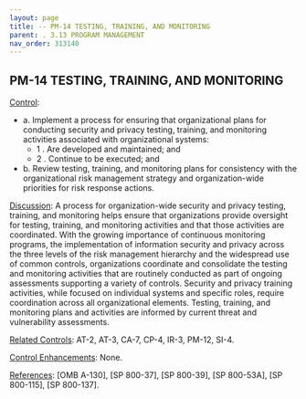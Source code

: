 ```yaml
---
layout: page
title: -- PM-14 TESTING, TRAINING, AND MONITORING 
parent: . 3.13 PROGRAM MANAGEMENT 
nav_order: 313140 
---
```


## PM-14 TESTING, TRAINING, AND MONITORING

<ins>Control</ins>:
* a. Implement a process for ensuring that organizational plans for conducting security and privacy testing, training, and monitoring activities associated with organizational systems:
    * 1 . Are developed and maintained; and
    * 2 . Continue to be executed; and
* b. Review testing, training, and monitoring plans for consistency with the organizational risk management strategy and organization-wide priorities for risk response actions.
  
<ins>Discussion</ins>: A process for organization-wide security and privacy testing, training, and monitoring helps ensure that organizations provide oversight for testing, training, and monitoring activities and that those activities are coordinated. With the growing importance of continuous monitoring programs, the implementation of information security and privacy across the three levels of the risk management hierarchy and the widespread use of common controls, organizations coordinate and consolidate the testing and monitoring activities that are routinely conducted as part of ongoing assessments supporting a variety of controls. Security and privacy training activities, while focused on individual systems and specific roles, require coordination across all organizational elements. Testing, training, and monitoring plans and activities are informed by current threat and vulnerability assessments.
      
<ins>Related Controls</ins>: AT-2, AT-3, CA-7, CP-4, IR-3, PM-12, SI-4.

<ins>Control Enhancements</ins>: None.

<ins>References</ins>: [OMB A-130], [SP 800-37], [SP 800-39], [SP 800-53A], [SP 800-115], [SP 800-137].
